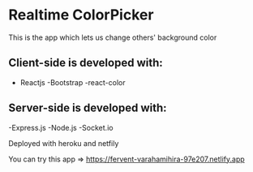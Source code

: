 ﻿# Realtime ColorPicker
 This is the app which lets us change others' background color
 
 ## Client-side is developed with:
 
 - Reactjs
 -Bootstrap
 -react-color 
 
 ## Server-side is developed with:

-Express.js
-Node.js
-Socket.io

Deployed with heroku and netfily

You can try this app => https://fervent-varahamihira-97e207.netlify.app
 
 
